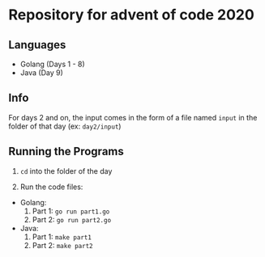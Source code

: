 # Repository for advent of code 2020

## Languages

* Golang (Days 1 - 8)
* Java (Day 9)

## Info

For days 2 and on, the input comes in the form of a file named `input` in the folder of that day (ex: `day2/input`)

## Running the Programs

1. `cd` into the folder of the day

1. Run the code files:

  * Golang:
    1. Part 1: `go run part1.go`
    1. Part 2: `go run part2.go`
  * Java:
    1. Part 1: `make part1`
    1. Part 2: `make part2`

